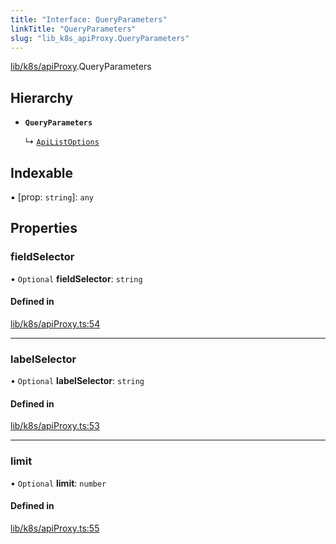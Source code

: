 ```yaml
---
title: "Interface: QueryParameters"
linkTitle: "QueryParameters"
slug: "lib_k8s_apiProxy.QueryParameters"
---
```


[lib/k8s/apiProxy](../modules/lib_k8s_apiProxy.md).QueryParameters

## Hierarchy

- **`QueryParameters`**

  ↳ [`ApiListOptions`](lib_k8s_cluster.ApiListOptions.md)

## Indexable

▪ [prop: `string`]: `any`

## Properties

### fieldSelector

• `Optional` **fieldSelector**: `string`

#### Defined in

[lib/k8s/apiProxy.ts:54](https://github.com/headlamp-k8s/headlamp/blob/840d05a1/frontend/src/lib/k8s/apiProxy.ts#L54)

___

### labelSelector

• `Optional` **labelSelector**: `string`

#### Defined in

[lib/k8s/apiProxy.ts:53](https://github.com/headlamp-k8s/headlamp/blob/840d05a1/frontend/src/lib/k8s/apiProxy.ts#L53)

___

### limit

• `Optional` **limit**: `number`

#### Defined in

[lib/k8s/apiProxy.ts:55](https://github.com/headlamp-k8s/headlamp/blob/840d05a1/frontend/src/lib/k8s/apiProxy.ts#L55)
